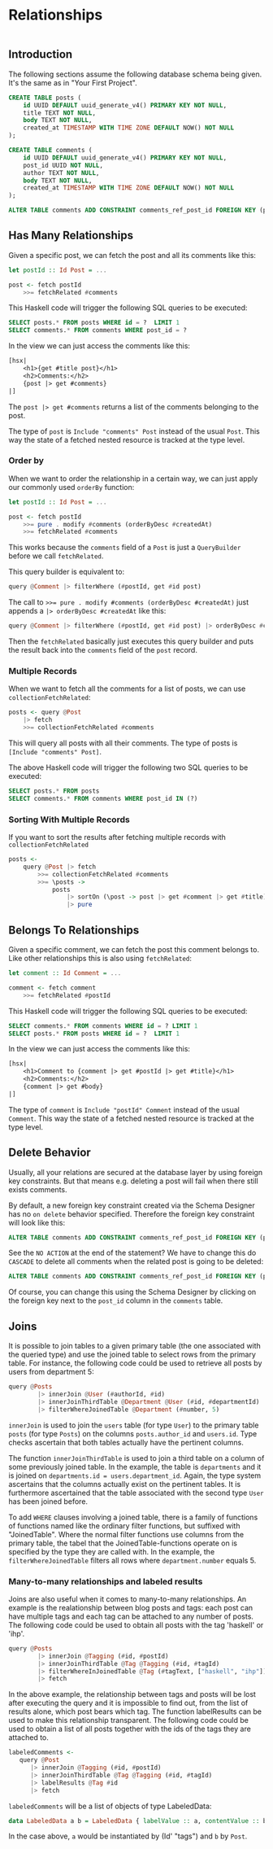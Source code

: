 # Relationships

```toc

```

## Introduction

The following sections assume the following database schema being given. It's the same as in "Your First Project".

```sql
CREATE TABLE posts (
    id UUID DEFAULT uuid_generate_v4() PRIMARY KEY NOT NULL,
    title TEXT NOT NULL,
    body TEXT NOT NULL,
    created_at TIMESTAMP WITH TIME ZONE DEFAULT NOW() NOT NULL
);

CREATE TABLE comments (
    id UUID DEFAULT uuid_generate_v4() PRIMARY KEY NOT NULL,
    post_id UUID NOT NULL,
    author TEXT NOT NULL,
    body TEXT NOT NULL,
    created_at TIMESTAMP WITH TIME ZONE DEFAULT NOW() NOT NULL
);

ALTER TABLE comments ADD CONSTRAINT comments_ref_post_id FOREIGN KEY (post_id) REFERENCES posts (id) ON DELETE CASCADE;
```

## Has Many Relationships

Given a specific post, we can fetch the post and all its comments like this:

```haskell
let postId :: Id Post = ...

post <- fetch postId
    >>= fetchRelated #comments
```

This Haskell code will trigger the following SQL queries to be executed:

```sql
SELECT posts.* FROM posts WHERE id = ?  LIMIT 1
SELECT comments.* FROM comments WHERE post_id = ?
```

In the view we can just access the comments like this:

```haskell
[hsx|
    <h1>{get #title post}</h1>
    <h2>Comments:</h2>
    {post |> get #comments}
|]
```

The `post |> get #comments` returns a list of the comments belonging to the post.

The type of `post` is `Include "comments" Post` instead of the usual `Post`. This way the state of a fetched nested resource is tracked at the type level.

### Order by

When we want to order the relationship in a certain way, we can just apply our commonly used `orderBy` function:

```haskell
let postId :: Id Post = ...

post <- fetch postId
    >>= pure . modify #comments (orderByDesc #createdAt)
    >>= fetchRelated #comments
```

This works because the `comments` field of a `Post` is just a `QueryBuilder` before we call `fetchRelated`.

This query builder is equivalent to:

```haskell
query @Comment |> filterWhere (#postId, get #id post)
```

The call to `>>= pure . modify #comments (orderByDesc #createdAt)` just appends a `|> orderByDesc #createdAt` like this:

```haskell
query @Comment |> filterWhere (#postId, get #id post) |> orderByDesc #createdAt
```

Then the `fetchRelated` basically just executes this query builder and puts the result back into the `comments` field of the `post` record.

### Multiple Records

When we want to fetch all the comments for a list of posts, we can use `collectionFetchRelated`:

```haskell
posts <- query @Post
    |> fetch
    >>= collectionFetchRelated #comments
```

This will query all posts with all their comments. The type of posts is `[Include "comments" Post]`.

The above Haskell code will trigger the following two SQL queries to be executed:

```sql
SELECT posts.* FROM posts
SELECT comments.* FROM comments WHERE post_id IN (?)
```

### Sorting With Multiple Records

If you want to sort the results after fetching multiple records with `collectionFetchRelated`

```haskell
posts <-
    query @Post |> fetch
        >>= collectionFetchRelated #comments
        >>= \posts ->
            posts
                |> sortOn (\post -> post |> get #comment |> get #title)
                |> pure
```

## Belongs To Relationships

Given a specific comment, we can fetch the post this comment belongs to. Like other relationships this is also using `fetchRelated`:

```haskell
let comment :: Id Comment = ...

comment <- fetch comment
    >>= fetchRelated #postId
```

This Haskell code will trigger the following SQL queries to be executed:

```sql
SELECT comments.* FROM comments WHERE id = ? LIMIT 1
SELECT posts.* FROM posts WHERE id = ?  LIMIT 1
```

In the view we can just access the comments like this:

```haskell
[hsx|
    <h1>Comment to {comment |> get #postId |> get #title}</h1>
    <h2>Comments:</h2>
    {comment |> get #body}
|]
```

The type of `comment` is `Include "postId" Comment` instead of the usual `Comment`. This way the state of a fetched nested resource is tracked at the type level.

## Delete Behavior

Usually, all your relations are secured at the database layer by using foreign key constraints. But that means e.g. deleting a post will fail when there still exists comments.

By default, a new foreign key constraint created via the Schema Designer has no `on delete` behavior specified. Therefore the foreign key constraint will look like this:

```sql
ALTER TABLE comments ADD CONSTRAINT comments_ref_post_id FOREIGN KEY (post_id) REFERENCES posts (id) ON DELETE NO ACTION;
```

See the `NO ACTION` at the end of the statement? We have to change this do `CASCADE` to delete all comments when the related post is going to be deleted:

```sql
ALTER TABLE comments ADD CONSTRAINT comments_ref_post_id FOREIGN KEY (post_id) REFERENCES posts (id) ON DELETE CASCADE;
```

Of course, you can change this using the Schema Designer by clicking on the foreign key next to the `post_id` column in the `comments` table.

## Joins

It is possible to join tables to a given primary table (the one associated with the queried type) and use the joined table to select rows from the primary table. For instance, the following code could be used to retrieve all posts by users from department 5:

```haskell
query @Posts 
        |> innerJoin @User (#authorId, #id) 
        |> innerJoinThirdTable @Department @User (#id, #departmentId) 
        |> filterWhereJoinedTable @Department (#number, 5)
```

`innerJoin` is used to join the `users` table (for type `User`) to the primary table `posts` (for type `Posts`) on the columns `posts.author_id` and `users.id`. Type checks ascertain that both tables actually have the pertinent columns. 

The function `innerJoinThirdTable` is used to join a third table on a column of some previously joined table. In the example, the table is `departments` and it is joined on `departments.id = users.department_id`. Again, the type system ascertains that the columns actually exist on the pertinent tables. It is furthermore ascertained that the table associated with the second type `User` has been joined before.

To add `WHERE` clauses involving a joined table, there is a family of functions of functions named like the ordinary filter functions, but suffixed with "JoinedTable". Where the normal filter functions use columns from the primary table, the tabel that the JoinedTable-functions operate on is specified by the type they are called with. In the example, the `filterWhereJoinedTable` filters all rows where `department.number` equals 5.

### Many-to-many relationships and labeled results

Joins are also useful when it comes to many-to-many relationships. An example is the realationship between blog posts and tags: each post can have multiple tags and each tag can be attached to any number of posts. The following code could be used to obtain all posts with the tag 'haskell' or 'ihp'.

```haskell
query @Posts
        |> innerJoin @Tagging (#id, #postId)
        |> innerJoinThirdTable @Tag @Tagging (#id, #tagId)
        |> filterWhereInJoinedTable @Tag (#tagText, ["haskell", "ihp"])
        |> fetch
```

In the above example, the relationship between tags and posts will be lost after executing the query and it is impossible to find out, from the list of results alone, which post bears which tag. The function labelResults can be used to make this relationship transparent. The following code could be used to obtain a list of all posts together with the ids of the tags they are attached to.

```haskell
labeledComments <-
   query @Post
      |> innerJoin @Tagging (#id, #postId)
      |> innerJoinThirdTable @Tag @Tagging (#id, #tagId)
      |> labelResults @Tag #id
      |> fetch
```

`labeledComments` will be a list of objects of type LabeledData:

```haskell
data LabeledData a b = LabeledData { labelValue :: a, contentValue :: b }
```

In the case above, `a` would be instantiated by (Id' "tags") and `b` by `Post`.
